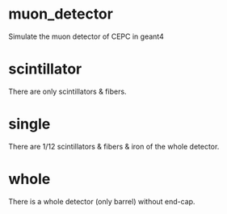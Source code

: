 # muon_detector
Simulate the muon detector of CEPC in geant4

# scintillator
There are only scintillators & fibers.

# single
There are 1/12 scintillators & fibers & iron of the whole detector.

# whole
There is a whole detector (only barrel) without end-cap.